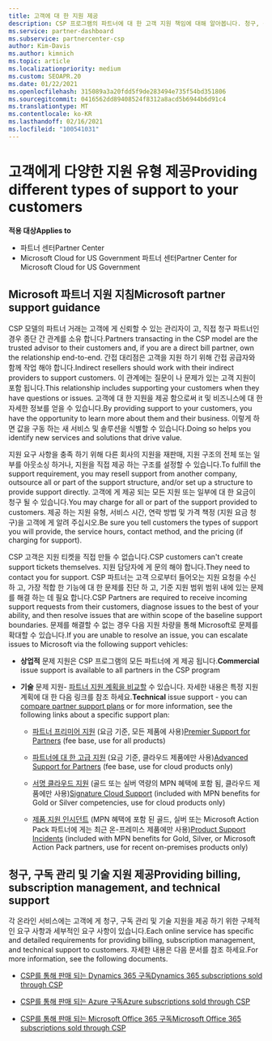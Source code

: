 ```yaml
---
title: 고객에 대 한 지원 제공
description: CSP 프로그램의 파트너에 대 한 고객 지원 책임에 대해 알아봅니다. 청구, 구독 관리 및 기술 문제에 대 한 지원을 포함 합니다.
ms.service: partner-dashboard
ms.subservice: partnercenter-csp
author: Kim-Davis
ms.author: kimnich
ms.topic: article
ms.localizationpriority: medium
ms.custom: SEOAPR.20
ms.date: 01/22/2021
ms.openlocfilehash: 315089a3a20fdd5f9de283494e735f54bd351806
ms.sourcegitcommit: 0416562dd89408524f8312a8acd5b6944b6d91c4
ms.translationtype: MT
ms.contentlocale: ko-KR
ms.lasthandoff: 02/16/2021
ms.locfileid: "100541031"
---
```

# <a name="providing-different-types-of-support-to-your-customers"></a><span data-ttu-id="0caea-104">고객에게 다양한 지원 유형 제공</span><span class="sxs-lookup"><span data-stu-id="0caea-104">Providing different types of support to your customers</span></span>

<span data-ttu-id="0caea-105">**적용 대상**</span><span class="sxs-lookup"><span data-stu-id="0caea-105">**Applies to**</span></span>

-  <span data-ttu-id="0caea-106">파트너 센터</span><span class="sxs-lookup"><span data-stu-id="0caea-106">Partner Center</span></span>
-  <span data-ttu-id="0caea-107">Microsoft Cloud for US Government 파트너 센터</span><span class="sxs-lookup"><span data-stu-id="0caea-107">Partner Center for Microsoft Cloud for US Government</span></span>


## <a name="microsoft-partner-support-guidance"></a><span data-ttu-id="0caea-108">Microsoft 파트너 지원 지침</span><span class="sxs-lookup"><span data-stu-id="0caea-108">Microsoft partner support guidance</span></span>

<span data-ttu-id="0caea-109">CSP 모델의 파트너 거래는 고객에 게 신뢰할 수 있는 관리자이 고, 직접 청구 파트너인 경우 종단 간 관계를 소유 합니다.</span><span class="sxs-lookup"><span data-stu-id="0caea-109">Partners transacting in the CSP model are the trusted advisor to their customers and, if you are a direct bill partner, own the relationship end-to-end.</span></span> <span data-ttu-id="0caea-110">간접 대리점은 고객을 지원 하기 위해 간접 공급자와 함께 작업 해야 합니다.</span><span class="sxs-lookup"><span data-stu-id="0caea-110">Indirect resellers should work with their indirect providers to support customers.</span></span> <span data-ttu-id="0caea-111">이 관계에는 질문이 나 문제가 있는 고객 지원이 포함 됩니다.</span><span class="sxs-lookup"><span data-stu-id="0caea-111">This relationship includes supporting your customers when they have questions or issues.</span></span> <span data-ttu-id="0caea-112">고객에 대 한 지원을 제공 함으로써 it 및 비즈니스에 대 한 자세한 정보를 얻을 수 있습니다.</span><span class="sxs-lookup"><span data-stu-id="0caea-112">By providing support to your customers, you have the opportunity to learn more about them and their business.</span></span> <span data-ttu-id="0caea-113">이렇게 하면 값을 구동 하는 새 서비스 및 솔루션을 식별할 수 있습니다.</span><span class="sxs-lookup"><span data-stu-id="0caea-113">Doing so helps you identify new services and solutions that drive value.</span></span>

<span data-ttu-id="0caea-114">지원 요구 사항을 충족 하기 위해 다른 회사의 지원을 재판매, 지원 구조의 전체 또는 일부를 아웃소싱 하거나, 지원을 직접 제공 하는 구조를 설정할 수 있습니다.</span><span class="sxs-lookup"><span data-stu-id="0caea-114">To fulfill the support requirement, you may resell support from another company, outsource all or part of the support structure, and/or set up a structure to provide support directly.</span></span> <span data-ttu-id="0caea-115">고객에 게 제공 되는 모든 지원 또는 일부에 대 한 요금이 청구 될 수 있습니다.</span><span class="sxs-lookup"><span data-stu-id="0caea-115">You may charge for all or part of the support provided to customers.</span></span> <span data-ttu-id="0caea-116">제공 하는 지원 유형, 서비스 시간, 연락 방법 및 가격 책정 (지원 요금 청구)을 고객에 게 알려 주십시오.</span><span class="sxs-lookup"><span data-stu-id="0caea-116">Be sure you tell customers the types of support you will provide, the service hours, contact method, and the pricing (if charging for support).</span></span>

<span data-ttu-id="0caea-117">CSP 고객은 지원 티켓을 직접 만들 수 없습니다.</span><span class="sxs-lookup"><span data-stu-id="0caea-117">CSP customers can't create support tickets themselves.</span></span> <span data-ttu-id="0caea-118">지원 담당자에 게 문의 해야 합니다.</span><span class="sxs-lookup"><span data-stu-id="0caea-118">They need to contact you for support.</span></span> <span data-ttu-id="0caea-119">CSP 파트너는 고객 으로부터 들어오는 지원 요청을 수신 하 고, 가장 적합 한 기능에 대 한 문제를 진단 하 고, 기준 지원 범위 범위 내에 있는 문제를 해결 하는 데 필요 합니다.</span><span class="sxs-lookup"><span data-stu-id="0caea-119">CSP Partners are required to receive incoming support requests from their customers, diagnose issues to the best of your ability, and then resolve issues that are within scope of the baseline support boundaries.</span></span> <span data-ttu-id="0caea-120">문제를 해결할 수 없는 경우 다음 지원 차량을 통해 Microsoft로 문제를 확대할 수 있습니다.</span><span class="sxs-lookup"><span data-stu-id="0caea-120">If you are unable to resolve an issue, you can escalate issues to Microsoft via the following support vehicles:</span></span>

- <span data-ttu-id="0caea-121">**상업적** 문제 지원은 CSP 프로그램의 모든 파트너에 게 제공 됩니다.</span><span class="sxs-lookup"><span data-stu-id="0caea-121">**Commercial** issue support is available to all partners in the CSP program</span></span>

- <span data-ttu-id="0caea-122">**기술** 문제 지원- [파트너 지원 계획을 비교할](https://partner.microsoft.com/support/partnersupport) 수 있습니다. 자세한 내용은 특정 지원 계획에 대 한 다음 링크를 참조 하세요.</span><span class="sxs-lookup"><span data-stu-id="0caea-122">**Technical** issue support - you can [compare partner support plans](https://partner.microsoft.com/support/partnersupport) or for more information, see the following links  about a specific support plan:</span></span>

  - <span data-ttu-id="0caea-123">[파트너 프리미어 지원](https://partner.microsoft.com/support/microsoft-services-premier-support) (요금 기준, 모든 제품에 사용)</span><span class="sxs-lookup"><span data-stu-id="0caea-123">[Premier Support for Partners](https://partner.microsoft.com/support/microsoft-services-premier-support) (fee base, use for all products)</span></span>

  - <span data-ttu-id="0caea-124">[파트너에 대 한 고급 지원](https://partner.microsoft.com/support/advanced-cloud-support) (요금 기준, 클라우드 제품에만 사용)</span><span class="sxs-lookup"><span data-stu-id="0caea-124">[Advanced Support for Partners](https://partner.microsoft.com/support/advanced-cloud-support) (fee base, use for cloud products only)</span></span>

  - <span data-ttu-id="0caea-125">[서명 클라우드 지원](manage-your-partner-network-benefits.md) (골드 또는 실버 역량의 MPN 혜택에 포함 됨, 클라우드 제품에만 사용)</span><span class="sxs-lookup"><span data-stu-id="0caea-125">[Signature Cloud Support](manage-your-partner-network-benefits.md) (included with MPN benefits for Gold or Silver competencies, use for cloud products only)</span></span>

  - <span data-ttu-id="0caea-126">[제품 지원 인시던트](manage-your-partner-network-benefits.md) (MPN 혜택에 포함 된 골드, 실버 또는 Microsoft Action Pack 파트너에 게는 최근 온-프레미스 제품에만 사용)</span><span class="sxs-lookup"><span data-stu-id="0caea-126">[Product Support Incidents](manage-your-partner-network-benefits.md) (included with MPN benefits for Gold, Silver, or Microsoft Action Pack partners, use for recent on-premises products only)</span></span>

## <a name="providing-billing-subscription-management-and-technical-support"></a><span data-ttu-id="0caea-127">청구, 구독 관리 및 기술 지원 제공</span><span class="sxs-lookup"><span data-stu-id="0caea-127">Providing billing, subscription management, and technical support</span></span> 

<span data-ttu-id="0caea-128">각 온라인 서비스에는 고객에 게 청구, 구독 관리 및 기술 지원을 제공 하기 위한 구체적인 요구 사항과 세부적인 요구 사항이 있습니다.</span><span class="sxs-lookup"><span data-stu-id="0caea-128">Each online service has specific and detailed requirements for providing billing, subscription management, and technical support to customers.</span></span> <span data-ttu-id="0caea-129">자세한 내용은 다음 문서를 참조 하세요.</span><span class="sxs-lookup"><span data-stu-id="0caea-129">For more information, see the following documents.</span></span>

- [<span data-ttu-id="0caea-130">CSP를 통해 판매 되는 Dynamics 365 구독</span><span class="sxs-lookup"><span data-stu-id="0caea-130">Dynamics 365 subscriptions sold through CSP</span></span>](https://www.microsoftpartnercommunity.com/t5/CSP/Microsoft-Partner-Support-Guidance/m-p/5262#M30)

- [<span data-ttu-id="0caea-131">CSP를 통해 판매 되는 Azure 구독</span><span class="sxs-lookup"><span data-stu-id="0caea-131">Azure subscriptions sold through CSP</span></span>](https://www.microsoftpartnercommunity.com/t5/CSP/Microsoft-Partner-Support-Guidance/m-p/5263#M31)

- [<span data-ttu-id="0caea-132">CSP를 통해 판매 되는 Microsoft Office 365 구독</span><span class="sxs-lookup"><span data-stu-id="0caea-132">Microsoft Office 365 subscriptions sold through CSP</span></span>](https://www.microsoftpartnercommunity.com/t5/CSP/Microsoft-Partner-Support-Guidance/m-p/5264#M32)
